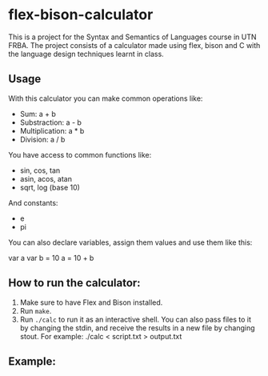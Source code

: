# flex-bison-calculator

This is a project for the Syntax and Semantics of Languages course in UTN FRBA.
The project consists of a calculator made using flex, bison and C with the language design techniques learnt in class.

## Usage

With this calculator you can make common operations like:

- Sum: a + b
- Substraction: a - b
- Multiplication: a * b
- Division: a / b

You have access to common functions like:

- sin, cos, tan
- asin, acos, atan
- sqrt, log (base 10)

And constants:

- e
- pi

You can also declare variables, assign them values and use them like this:

var a
var b = 10
a = 10 + b

## How to run the calculator:

1. Make sure to have Flex and Bison installed.
2. Run `make`.
3. Run `./calc` to run it as an interactive shell. You can also pass files to it by changing the stdin, and receive the results in a new file by changing stout. For example: ./calc < script.txt > output.txt

## Example:

